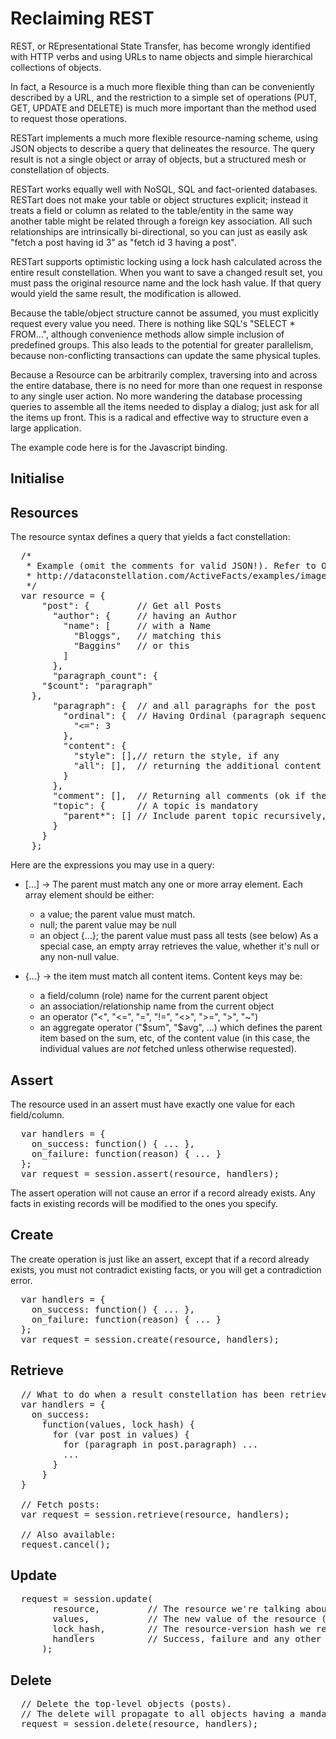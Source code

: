 Reclaiming REST
===============

REST, or REpresentational State Transfer, has become wrongly identified with
HTTP verbs and using URLs to name objects and simple hierarchical collections
of objects.

In fact, a Resource is a much more flexible thing than can be conveniently
described by a URL, and the restriction to a simple set of operations (PUT,
GET, UPDATE and DELETE) is much more important than the method used to
request those operations.

RESTart implements a much more flexible resource-naming scheme, using JSON
objects to describe a query that delineates the resource. The query result
is not a single object or array of objects, but a structured mesh or
constellation of objects.

RESTart works equally well with NoSQL, SQL and fact-oriented databases.
RESTart does not make your table or object structures explicit; instead it
treats a field or column as related to the table/entity in the same way
another table might be related through a foreign key association. All such
relationships are intrinsically bi-directional, so you can just as easily
ask "fetch a post having id 3" as "fetch id 3 having a post".

RESTart supports optimistic locking using a lock hash calculated across the
entire result constellation. When you want to save a changed result set, you
must pass the original resource name and the lock hash value. If that query
would yield the same result, the modification is allowed.

Because the table/object structure cannot be assumed, you must explicitly
request every value you need. There is nothing like SQL's "SELECT * FROM...",
although convenience methods allow simple inclusion of predefined groups.
This also leads to the potential for greater parallelism, because
non-conflicting transactions can update the same physical tuples.

Because a Resource can be arbitrarily complex, traversing into and across
the entire database, there is no need for more than one request in response
to any single user action. No more wandering the database processing queries
to assemble all the items needed to display a dialog; just ask for all the
items up front. This is a radical and effective way to structure even a
large application.

The example code here is for the Javascript binding.

Initialise
----------
  <script src="http://dataconstellation.com/scripts/api_min.1.5.2.js">
    var session = new Session('https://api.mybusiness.com/blog', credentials)
  </script>

Resources
---------

The resource syntax defines a query that yields a fact constellation:

<pre>
  /*
   * Example (omit the comments for valid JSON!). Refer to ORM2 model at
   * http://dataconstellation.com/ActiveFacts/examples/images/Blog.png
   */
  var resource = {
      "post": {         // Get all Posts
        "author": {     // having an Author
          "name": [     // with a Name
            "Bloggs",   // matching this
            "Baggins"   // or this
          ]
        },
        "paragraph_count": {
	  "$count": "paragraph"
	},
        "paragraph": {  // and all paragraphs for the post
          "ordinal": {  // Having Ordinal (paragraph sequence number) &lt;= 3
            "&lt;=": 3
          },
          "content": {
            "style": [],// return the style, if any
            "all": [],  // returning the additional content implied by the "all" grouping
          }
        },
        "comment": [],  // Returning all comments (ok if there are none - outer join)
        "topic": {      // A topic is mandatory
          "parent*": [] // Include parent topic recursively, if any
        }
      }
    };
</pre>

Here are the expressions you may use in a query:

* [...] -> The parent must match any one or more array element. Each array element should be either:
  * a value; the parent value must match.
  * null; the parent value may be null
  * an object {...}; the parent value must pass all tests (see below)
  As a special case, an empty array retrieves the value, whether it's null or any non-null value.

* {...} -> the item must match all content items. Content keys may be:
  * a field/column (role) name for the current parent object
  * an association/relationship name from the current object
  * an operator ("<", "<=", "=", "!=", "<>", ">=", ">", "~")
  * an aggregate operator ("$sum", "$avg", ...) which defines the parent item
    based on the sum, etc, of the content value (in this case, the individual
    values are *not* fetched unless otherwise requested).

Assert
------

The resource used in an assert must have exactly one value for each field/column.

<pre>
  var handlers = {
    on_success: function() { ... },
    on_failure: function(reason) { ... }
  };
  var request = session.assert(resource, handlers);
</pre>

The assert operation will not cause an error if a record already exists.
Any facts in existing records will be modified to the ones you specify.

Create
------

The create operation is just like an assert, except that if a record already exists,
you must not contradict existing facts, or you will get a contradiction error.

<pre>
  var handlers = {
    on_success: function() { ... },
    on_failure: function(reason) { ... }
  };
  var request = session.create(resource, handlers);
</pre>

Retrieve
--------

<pre>
  // What to do when a result constellation has been retrieved:
  var handlers = {
    on_success:
      function(values, lock_hash) {
        for (var post in values) {
          for (paragraph in post.paragraph) ...
          ...
        }
      }
  }

  // Fetch posts:
  var request = session.retrieve(resource, handlers);

  // Also available:
  request.cancel();
</pre>

Update
------

<pre>
  request = session.update(
        resource,         // The resource we're talking about
        values,           // The new value of the resource (replaces the entire old value set)
        lock_hash,        // The resource-version hash we received
        handlers          // Success, failure and any other handlers (e.g. progress)
      );
</pre>

Delete
------

<pre>
  // Delete the top-level objects (posts).
  // The delete will propagate to all objects having a mandatory dependence on those
  request = session.delete(resource, handlers);
</pre>
